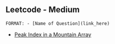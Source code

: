 ## Leetcode - Medium
```FORMAT: - [Name of Question](link_here)```
- [Peak Index in a Mountain Array](https://leetcode.com/problems/peak-index-in-a-mountain-array/)
